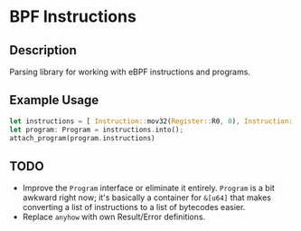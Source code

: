 # BPF Instructions

## Description
Parsing library for working with eBPF instructions and programs.

## Example Usage
```rust
let instructions = [ Instruction::mov32(Register::R0, 0), Instruction::exit() ];
let program: Program = instructions.into();
attach_program(program.instructions)
```

## TODO
- Improve the `Program` interface or eliminate it entirely. `Program` is a bit awkward right now; it's basically a container for `&[u64]` that makes converting a list of instructions to a list of bytecodes easier.
- Replace `anyhow` with own Result/Error definitions.
